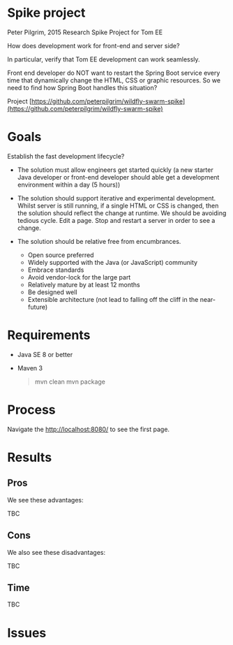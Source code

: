 # Spike project

Peter Pilgrim, 2015
Research Spike Project for Tom EE

How does development work for front-end and server side?

In particular, verify that Tom EE development can work seamlessly. 

Front end developer do NOT want to restart the Spring Boot service every time that dynamically change the HTML, CSS or graphic resources. 
So we need to find how Spring Boot handles this situation?

Project [https://github.com/peterpilgrim/wildfly-swarm-spike](https://github.com/peterpilgrim/wildfly-swarm-spike)

# Goals

Establish the fast development lifecycle?

* The solution must allow engineers get started quickly 
  (a new starter Java developer or front-end developer should able get a development environment within a day (5 hours))

* The solution should support iterative and experimental development. 
    Whilst server is still running, if a single HTML or CSS is changed, then the solution should reflect the change at runtime. 
    We should be avoiding tedious cycle. Edit a page. Stop and restart a server in order to see a change.  

* The solution should be relative free from encumbrances.

    * Open source preferred
    * Widely supported with the Java (or JavaScript) community
    * Embrace standards
    * Avoid vendor-lock for the large part
    * Relatively mature by at least 12 months
    * Be designed well
    * Extensible architecture (not lead to falling off the cliff in the near-future)




# Requirements

* Java SE 8 or better
* Maven 3 


    > mvn clean 
    > mvn package


# Process 

    
Navigate the [http://localhost:8080/](http://localhost:8080/) to see the first page.



# Results

## Pros

We see these advantages:

TBC

## Cons

We also see these disadvantages:

TBC

## Time

TBC



# Issues



